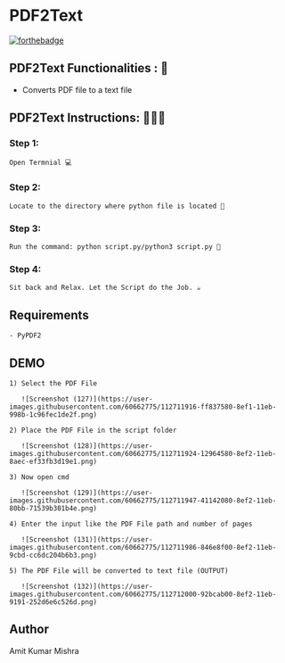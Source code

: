 # <b>PDF2Text</b>

[![forthebadge](https://forthebadge.com/images/badges/made-with-python.svg)](https://forthebadge.com)

## PDF2Text Functionalities : 🚀

- Converts PDF file to a text file

## PDF2Text Instructions: 👨🏻‍💻

### Step 1:

    Open Termnial 💻

### Step 2:

    Locate to the directory where python file is located 📂

### Step 3:

    Run the command: python script.py/python3 script.py 🧐

### Step 4:

    Sit back and Relax. Let the Script do the Job. ☕

## Requirements

    - PyPDF2

## DEMO

    1) Select the PDF File
       
       ![Screenshot (127)](https://user-images.githubusercontent.com/60662775/112711916-ff837580-8ef1-11eb-998b-1c96fec1de2f.png)

    2) Place the PDF File in the script folder

       ![Screenshot (128)](https://user-images.githubusercontent.com/60662775/112711924-12964580-8ef2-11eb-8aec-ef33fb3d19e1.png)

    3) Now open cmd

       ![Screenshot (129)](https://user-images.githubusercontent.com/60662775/112711947-41142080-8ef2-11eb-80bb-71539b301b4e.png)

    4) Enter the input like the PDF File path and number of pages

       ![Screenshot (131)](https://user-images.githubusercontent.com/60662775/112711986-846e8f00-8ef2-11eb-9cbd-cc6dc204b6b3.png)

    5) The PDF File will be converted to text file (OUTPUT)
       
       ![Screenshot (132)](https://user-images.githubusercontent.com/60662775/112712000-92bcab00-8ef2-11eb-9191-252d6e6c526d.png)


## Author
   
   Amit Kumar Mishra

